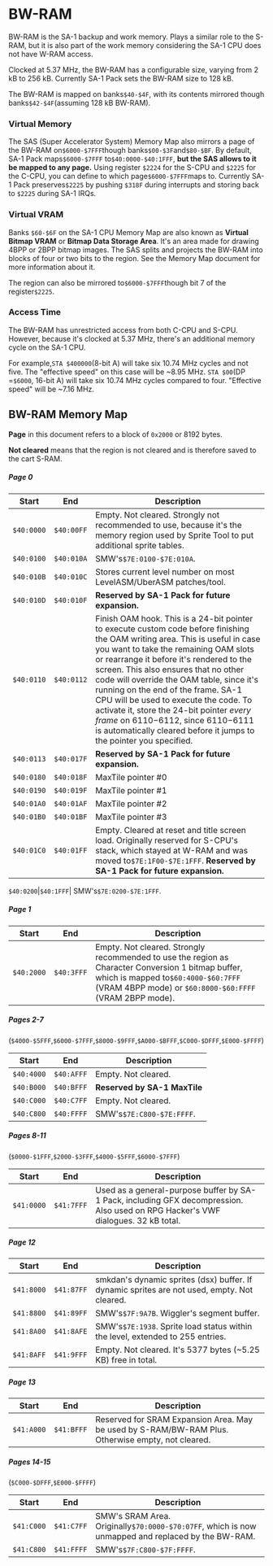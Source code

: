 BW-RAM
======

BW-RAM is the SA-1 backup and work memory. Plays a similar role to the S-RAM, but it is also part of the work memory considering the SA-1 CPU does not have W-RAM access.

Clocked at 5.37 MHz, the BW-RAM has a configurable size, varying from 2 kB to 256 kB. Currently SA-1 Pack sets the BW-RAM size to 128 kB.

The BW-RAM is mapped on banks`$40-$4F`, with its contents mirrored though banks`$42-$4F`(assuming 128 kB BW-RAM).

### Virtual Memory

The SAS (Super Accelerator System) Memory Map also mirrors a page of the BW-RAM on`$6000-$7FFF`though banks`$00-$3F`and`$80-$BF`. By default, SA-1 Pack maps`$6000-$7FFF` to`$40:0000-$40:1FFF`, **but the SAS allows to it be mapped to any page.** Using register `$2224` for the S-CPU and `$2225` for the C-CPU, you can define to which page`$6000-$7FFF`maps to. Currently SA-1 Pack preserves`$2225` by pushing `$318F` during interrupts and storing back to `$2225` during SA-1 IRQs.

### Virtual VRAM

Banks `$60-$6F` on the SA-1 CPU Memory Map are also known as **Virtual Bitmap VRAM** or **Bitmap Data Storage Area**. It's an area made for drawing 4BPP or 2BPP bitmap images. The SAS splits and projects the BW-RAM into blocks of four or two bits to the region. See the Memory Map document for more information about it.

The region can also be mirrored to`$6000-$7FFF`though bit 7 of the register`$2225`.

### Access Time

The BW-RAM has unrestricted access from both C-CPU and S-CPU. However, because it's clocked at 5.37 MHz, there's an additional memory cycle on the SA-1 CPU.

For example,`STA $400000`(8-bit A) will take six 10.74 MHz cycles and not five. The "effective speed" on this case will be ~8.95 MHz.
`STA $00`(DP =`$6000`, 16-bit A) will take six 10.74 MHz cycles compared to four. "Effective speed" will be ~7.16 MHz.

## BW-RAM Memory Map

**Page** in this document refers to a block of `0x2000` or 8192 bytes.

**Not cleared** means that the region is not cleared and is therefore saved to the cart S-RAM.

##### Page 0
Start     | End      | Description
:--------:|:--------:|-------------
`$40:0000`|`$40:00FF`| Empty. Not cleared. Strongly not recommended to use, because it's the memory region used by Sprite Tool to put additional sprite tables.
`$40:0100`|`$40:010A`| SMW's`$7E:0100-$7E:010A`.
`$40:010B`|`$40:010C`| Stores current level number on most LevelASM/UberASM patches/tool.
`$40:010D`|`$40:010F`| **Reserved by SA-1 Pack for future expansion.**
`$40:0110`|`$40:0112`| Finish OAM hook. This is a 24-bit pointer to execute custom code before finishing the OAM writing area. This is useful in case you want to take the remaining OAM slots or rearrange it before it's rendered to the screen. This also ensures that no other code will override the OAM table, since it's running on the end of the frame. SA-1 CPU will be used to execute the code. To activate it, store the 24-bit pointer *every frame* on $6110-$6112, since $6110-$6111 is automatically cleared before it jumps to the pointer you specified.
`$40:0113`|`$40:017F`| **Reserved by SA-1 Pack for future expansion.**
`$40:0180`|`$40:018F`| MaxTile pointer #0
`$40:0190`|`$40:019F`| MaxTile pointer #1
`$40:01A0`|`$40:01AF`| MaxTile pointer #2
`$40:01B0`|`$40:01BF`| MaxTile pointer #3
`$40:01C0`|`$40:01FF`| Empty. Cleared at reset and title screen load. Originally reserved for S-CPU's stack, which stayed at W-RAM and was moved to`$7E:1F00-$7E:1FFF`. **Reserved by SA-1 Pack for future expansion.**

`$40:0200`|`$40:1FFF`| SMW's`$7E:0200-$7E:1FFF`.
##### Page 1
Start     | End      | Description
:--------:|:--------:|-------------
`$40:2000`|`$40:3FFF`| Empty. Not cleared. Strongly recommended to use the region as Character Conversion 1 bitmap buffer, which is mapped to`$60:4000-$60:7FFF` (VRAM 4BPP mode) or `$60:8000-$60:FFFF` (VRAM 2BPP mode).
##### Pages 2-7
(`$4000-$5FFF`,`$6000-$7FFF`,`$8000-$9FFF`,`$A000-$BFFF`,`$C000-$DFFF`,`$E000-$FFFF`)

Start     | End      | Description
:--------:|:--------:|-------------
`$40:4000`|`$40:AFFF`| Empty. Not cleared.
`$40:B000`|`$40:BFFF`| **Reserved by SA-1 MaxTile**
`$40:C000`|`$40:C7FF`| Empty. Not cleared.
`$40:C800`|`$40:FFFF`| SMW's`$7E:C800-$7E:FFFF`.

##### Pages 8-11
(`$0000-$1FFF`,`$2000-$3FFF`,`$4000-$5FFF`,`$6000-$7FFF`)

Start     | End      | Description
:--------:|:--------:|-------------
`$41:0000`|`$41:7FFF`| Used as a general-purpose buffer by SA-1 Pack, including GFX decompression. Also used on RPG Hacker's VWF dialogues. 32 kB total.

##### Page 12

Start     | End      | Description
:--------:|:--------:|-------------
`$41:8000`|`$41:87FF`| smkdan's dynamic sprites (dsx) buffer. If dynamic sprites are not used, empty. Not cleared.
`$41:8800`|`$41:89FF`| SMW's`$7F:9A7B`. Wiggler's segment buffer.
`$41:8A00`|`$41:8AFE`| SMW's`$7E:1938`. Sprite load status within the level, extended to 255 entries.
`$41:8AFF`|`$41:9FFF`| Empty. Not cleared. It's 5377 bytes (~5.25 KB) free in total.

##### Page 13
Start     | End      | Description
:--------:|:--------:|-------------
`$41:A000`|`$41:BFFF`| Reserved for SRAM Expansion Area. May be used by S-RAM/BW-RAM Plus. Otherwise empty, not cleared.

##### Pages 14-15
(`$C000-$DFFF`,`$E000-$FFFF`)

Start     | End      | Description
:--------:|:--------:|-------------
`$41:C000`|`$41:C7FF`| SMW's SRAM Area. Originally`$70:0000-$70:07FF`, which is now unmapped and replaced by the BW-RAM.
`$41:C800`|`$41:FFFF`| SMW's`$7F:C800-$7F:FFFF`.
